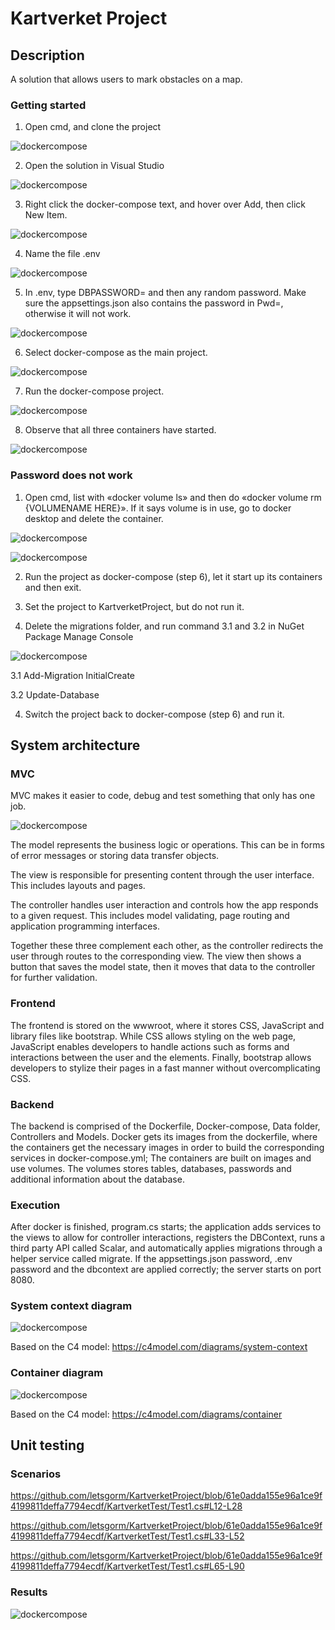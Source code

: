 # Kartverket Project

## Description
A solution that allows users to mark obstacles on a map.

### Getting started


1. Open cmd, and clone the project


![dockercompose](images/cmd1.png)


2. Open the solution in Visual Studio


![dockercompose](images/solution2.png)


3. Right click the docker-compose text, and hover over Add, then click New Item.


![dockercompose](images/add3.png)


4. Name the file .env


![dockercompose](images/env4.png)


5. In .env, type DBPASSWORD= and then any random password. Make sure the appsettings.json also contains the password in Pwd=, otherwise it will not work.


![dockercompose](images/apppass5.png)

6. Select docker-compose as the main project.


![dockercompose](images/selectdockercompose8.png)


7. Run the docker-compose project.


![dockercompose](images/rundockercompose9.png)


8. Observe that all three containers have started.


![dockercompose](images/observedockercompose10.png)


### Password does not work

1. Open cmd, list with «docker volume ls» and then do «docker volume rm {VOLUMENAME HERE}». If it says volume is in use, go to docker desktop and delete the container.


![dockercompose](images/volume6.png)


![dockercompose](images/deletecompose7.png)


2. Run the project as docker-compose (step 6), let it start up its containers and then exit.


3. Set the project to KartverketProject, but do not run it.


3. Delete the migrations folder, and run command 3.1 and 3.2 in NuGet Package Manage Console


![dockercompose](images/migrations15.png)


3.1 Add-Migration InitialCreate

3.2 Update-Database


4. Switch the project back to docker-compose (step 6) and run it. 


## System architecture

### MVC

MVC makes it easier to code, debug and test something that only has one job.

![dockercompose](images/mvc14.png)

The model represents the business logic or operations. This can be in forms of error messages or storing data transfer objects. 

The view is responsible for presenting content through the user interface. This includes layouts and pages.

The controller handles user interaction and controls how the app responds to a given request. This includes model validating, page routing and application programming interfaces.

Together these three complement each other, as the controller redirects the user through routes to the corresponding view. The view then shows a button that saves the model state, then it moves that data to the controller for further validation.


### Frontend

The frontend is stored on the wwwroot, where it stores CSS, JavaScript and library files like bootstrap. While CSS allows styling on the web page, JavaScript enables developers to handle actions such as forms and interactions between the user and the elements. Finally, bootstrap allows developers to stylize their pages in a fast manner without overcomplicating CSS. 


### Backend

The backend is comprised of the Dockerfile, Docker-compose, Data folder, Controllers and Models. Docker gets its images from the dockerfile, where the containers get the necessary images in order to build the corresponding services in docker-compose.yml; The containers are built on images and use volumes. The volumes stores tables, databases, passwords and additional information about the database. 


### Execution

After docker is finished, program.cs starts; the application adds services to the views to allow for controller interactions, registers the DBContext, runs a third party API called Scalar, and automatically applies migrations through a helper service called migrate. If the appsettings.json password, .env password and the dbcontext are applied correctly; the server starts on port 8080.

### System context diagram

![dockercompose](images/systemcontextdiagram11.png)

Based on the C4 model: https://c4model.com/diagrams/system-context

### Container diagram

![dockercompose](images/containerdiagram12.png)

Based on the C4 model: https://c4model.com/diagrams/container

## Unit testing

### Scenarios

https://github.com/letsgorm/KartverketProject/blob/61e0adda155e96a1ce9f4199811deffa7794ecdf/KartverketTest/Test1.cs#L12-L28

https://github.com/letsgorm/KartverketProject/blob/61e0adda155e96a1ce9f4199811deffa7794ecdf/KartverketTest/Test1.cs#L33-L52

https://github.com/letsgorm/KartverketProject/blob/61e0adda155e96a1ce9f4199811deffa7794ecdf/KartverketTest/Test1.cs#L65-L90

### Results
 
![dockercompose](images/unittesting13.png)
